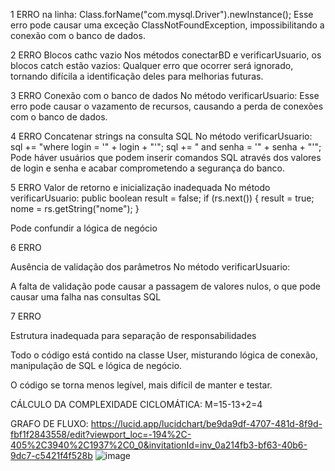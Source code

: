 1 ERRO
na linha: Class.forName("com.mysql.Driver").newInstance();
Esse erro pode causar uma exceção ClassNotFoundException, impossibilitando a conexão com o banco de dados.

2 ERRO
Blocos cathc vazio
Nos métodos conectarBD e verificarUsuario, os blocos catch estão vazios:
Qualquer erro que ocorrer será ignorado, tornando difícila a identificação deles para melhorias futuras.

3 ERRO
Conexão com o banco de dados
No método verificarUsuario:
Esse erro pode causar o vazamento de recursos, causando a perda de conexões com o banco de dados.

4 ERRO
Concatenar strings na consulta SQL
No método verificarUsuario:
sql += "where login = '" + login + "'";
sql += " and senha = '" + senha + "'";
Pode háver usuários que podem inserir comandos SQL através dos valores de login e senha e acabar comprometendo a segurança do banco.

5 ERRO
Valor de retorno e inicialização inadequada
No método verificarUsuario:
public boolean result = false;
if (rs.next()) {
    result = true;
    nome = rs.getString("nome");
}

Pode confundir a lógica de negócio

6 ERRO

Ausência de validação dos parâmetros
No método verificarUsuario:

A falta de validação pode causar a passagem de valores nulos, o que pode causar uma falha nas consultas SQL


7 ERRO

Estrutura inadequada para separação de responsabilidades


Todo o código está contido na classe User, misturando lógica de conexão, manipulação de SQL e lógica de negócio.

O código se torna menos legível, mais difícil de manter e testar.



CÁLCULO DA COMPLEXIDADE CICLOMÁTICA:
M=15-13+2=4


GRAFO DE FLUXO:
https://lucid.app/lucidchart/be9da9df-4707-481d-8f9d-fbf1f2843558/edit?viewport_loc=-194%2C-405%2C3940%2C1937%2C0_0&invitationId=inv_0a214fb3-bf63-40b6-9dc7-c5421f4f528b
![image](https://github.com/user-attachments/assets/05edc921-d08e-49ee-a5da-c48202dcd1a5)


